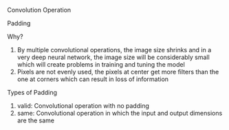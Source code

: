 Convolution Operation

Padding

Why?
1. By multiple convolutional operations, the image size shrinks and in a very deep neural network, the image size will be considerably small which will create problems in training and tuning the model
2. Pixels are not evenly used, the pixels at center get more filters than the one at corners which can result in loss of information

Types of Padding
1. valid: Convolutional operation with no padding
2. same: Convolutional operation in which the input and output dimensions are the same
